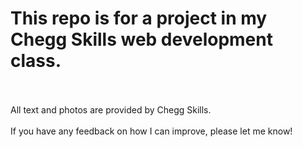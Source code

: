 # This repo is for a project in my Chegg Skills web development class.<br />
<br />
<br />
All text and photos are provided by Chegg Skills.<br />
<br />
If you have any feedback on how I can improve, please let me know!
